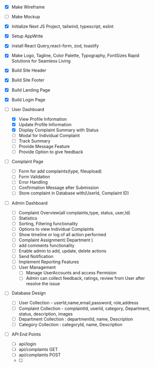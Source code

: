 - [x] Make Wireframe
- [ ] Make Mockup
- [x] Initialize Next JS Project, tailwind, typescript, eslint
- [x] Setup AppWrite
- [x] install React Query,react-form, zod, toastify
- [x] Make Logo, Tagline, Color Palette, Typography, FontSizes Rapid Solutions
      for Seamless Living
- [x] Build Site Header
- [x] Build Site Footer
- [x] Build Landing Page
- [x] Build Login Page
- [ ] User Dashboard
  - [x] View Profile Information
  - [x] Update Profile Information
  - [x] Display Complaint Summary with Status
  - [ ] Modal for Individual Complaint
  - [ ] Track Summary
  - [ ] Provide Message Feature
  - [ ] Provide Option to give feedback
- [ ] Complaint Page
  - [ ] Form for add complaints(type, fileupload)
  - [ ] Form Validation
  - [ ] Error Handling
  - [ ] Confirmation Message after Submission
  - [ ] Store complaint in Database with(UserId, Complaint ID)
- [ ] Admin Dashboard

  - [ ] Complaint Overview(all complaints,type, status, user,Id)
  - [ ] Statistics
  - [ ] Sorting, Filtering functionality
  - [ ] Options to view Individual Complaints
  - [ ] Show timeline or log of all action performed
  - [ ] Complaint Assignment( Department )
  - [ ] add comments functionality
  - [ ] Enable admin to add, update, delete actions
  - [ ] Send Notification
  - [ ] Implement Reporting Features
  - [ ] User Management
    - [ ] Manage UserAccounts and access Permision
    - [ ] Admin can collect feedback, ratings, review from User after resolve
          the issue

- [ ] Database Design

  - [ ] User Collection - userId,name,email,password, role,address
  - [ ] Complaint Collection - complaintId, userId, category, Department,
        status, description, images
  - [ ] Department Collection : departmentId, name, Description
  - [ ] Category Collection : categoryId, name, Description

- [ ] API End Points
  - [ ] api/login
  - [ ] api/complaints GET
  - [ ] api/complaints POST
  - [ ]

